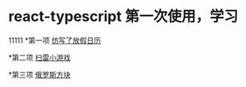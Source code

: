 # react-typescript 第一次使用，学习  
11111
*第一项 [仿写了放假日历](./src/pages/holiday/README.md)

*第二项 [扫雷小游戏](./src/component/SaoLei/README.md)

*第三项 [俄罗斯方块](./src/pages/elsfk/README.md)
